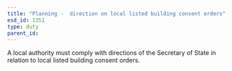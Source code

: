 ```yaml
---
title: "Planning -  direction on local listed building consent orders"
esd_id: 1351
type: duty
parent_id:  
---
```


A local authority must comply with directions of the Secretary of State in relation to local listed building consent orders.

